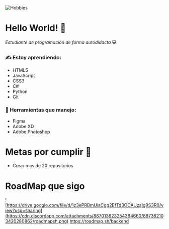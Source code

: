 ![Hobbies](https://media.discordapp.net/attachments/887013623254384660/887354249032368168/hobbieskdsad.png?width=1020&height=280)
# Hello World! 🍂
_Estudiante de programación de forma autodidacta_ 💻
### ✍ Estoy aprendiendo:
* HTML5
* JavaScript
* CSS3
* C#
* Python
* Git

### 🧷 Herramientas que manejo:
* Figma
* Adobe XD
* Adobe Photoshop

# Metas por cumplir 🚀
* Crear mas de 20 repositorios


# RoadMap que sigo
![https://drive.google.com/file/d/1z3ePRBmUiaCgq2EfTd3OCAUzaIg9S3R0/view?usp=sharing](https://cdn.discordapp.com/attachments/887013623254384660/887362103420280862/roadmapsh.png)
https://roadmap.sh/backend
